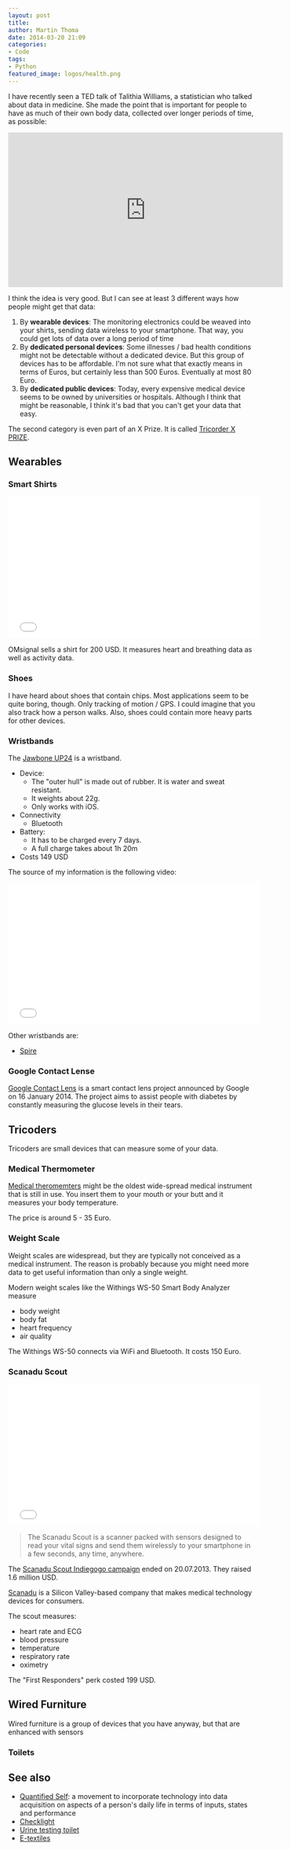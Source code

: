 ```yaml
---
layout: post
title: 
author: Martin Thoma
date: 2014-03-20 21:09
categories:
- Code
tags:
- Python
featured_image: logos/health.png
---
```


I have recently seen a TED talk of Talithia Williams, a statistician who talked
about data in medicine. She made the point that is important for people to have
as much of their own body data, collected over longer periods of time, as
possible:

<iframe src="https://embed-ssl.ted.com/talks/talithia_williams_own_your_body_s_data.html" width="560" height="315" frameborder="0" scrolling="no" webkitAllowFullScreen mozallowfullscreen allowFullScreen></iframe>

I think the idea is very good. But I can see at least 3 different ways how
people might get that data:

1. By **wearable devices**: The monitoring electronics could be weaved into your
   shirts, sending data wireless to your smartphone. That way, you could get
   lots of data over a long period of time
2. By **dedicated personal devices**: Some illnesses / bad health conditions
   might not be detectable without a dedicated device. But this group of
   devices has to be affordable. I'm not sure what that exactly means in terms
   of Euros, but certainly less than 500 Euros. Eventually at most 80 Euro.
3. By **dedicated public devices**: Today, every expensive medical device seems
   to be owned by universities or hospitals. Although I think that might be
   reasonable, I think it's bad that you can't get your data that easy.

The second category is even part of an X Prize. It is called
[Tricorder X PRIZE](https://en.wikipedia.org/wiki/Tricorder_X_PRIZE).

## Wearables

### Smart Shirts

<iframe width="512" height="288" src="//www.youtube.com/embed/sXNl7QazPGk" frameborder="0" allowfullscreen></iframe>

OMsignal sells a shirt for 200 USD. It measures heart and breathing data as well
as activity data.

### Shoes

I have heard about shoes that contain chips. Most applications seem to be
quite boring, though. Only tracking of motion / GPS. I could imagine that
you also track how a person walks. Also, shoes could contain more heavy
parts for other devices.


### Wristbands

The [Jawbone UP24](https://en.wikipedia.org/wiki/Jawbone_(company)#UP24_design)
is a wristband. 

* Device: 
  * The "outer hull" is made out of rubber. It is water and sweat resistant.
  * It weights about 22g.
  * Only works with iOS.
* Connectivity
  * Bluetooth
* Battery:
  * It has to be charged every 7 days.
  * A full charge takes about 1h 20m
* Costs 149 USD

The source of my information is the following video:

<iframe width="512" height="288" src="//www.youtube.com/embed/UI4Cfdy_9KU" frameborder="0" allowfullscreen></iframe>

Other wristbands are:

* [Spire](https://en.wikipedia.org/wiki/Spire_(activity_tracker))

### Google Contact Lense

[Google Contact Lens](https://en.wikipedia.org/wiki/Google_Contact_Lens) is a
smart contact lens project announced by Google on 16 January 2014. The project
aims to assist people with diabetes by constantly measuring the glucose levels
in their tears.

## Tricoders

Tricoders are small devices that can measure some of your data.

### Medical Thermometer

[Medical theromemters](https://en.wikipedia.org/wiki/Medical_thermometer)
might be the oldest wide-spread medical instrument that is still in use.
You insert them to your mouth or your butt and it measures your body
temperature.

The price is around 5 - 35 Euro.

### Weight Scale

Weight scales are widespread, but they are typically not conceived as a medical
instrument. The reason is probably because you might need more data to get
useful information than only a single weight.

Modern weight scales like the Withings WS-50 Smart Body Analyzer measure

* body weight
* body fat
* heart frequency
* air quality

The Withings WS-50 connects via WiFi and Bluetooth. It costs 150 Euro.

### Scanadu Scout

<iframe width="512" height="288" src="//www.youtube.com/embed/rKCeoiRhVuI" frameborder="0" allowfullscreen></iframe>

> The Scanadu Scout is a scanner packed with sensors designed to read your vital signs and send them wirelessly to your smartphone in a few seconds, any time, anywhere.

The [Scanadu Scout Indiegogo campaign](https://www.indiegogo.com/projects/scanadu-scout)
ended on 20.07.2013. They raised 1.6 million USD.

[Scanadu](https://en.wikipedia.org/wiki/Scanadu) is a Silicon Valley-based company that makes medical technology devices for consumers.

The scout measures:

* heart rate and ECG
* blood pressure
* temperature
* respiratory rate
* oximetry

The "First Responders" perk costed 199 USD.

## Wired Furniture

Wired furniture is a group of devices that you have anyway, but that are
enhanced with sensors

### Toilets



## See also

* [Quantified Self](https://en.wikipedia.org/wiki/Quantified_Self): a movement
  to incorporate technology into data acquisition on aspects of a person's
  daily life in terms of inputs, states and performance
* [Checklight](http://shop.reebok.com/us/content/checklight)
* [Urine testing toilet](http://www.abc.net.au/science/articles/1999/11/15/66182.htm)
* [E-textiles](https://en.wikipedia.org/wiki/E-textiles)